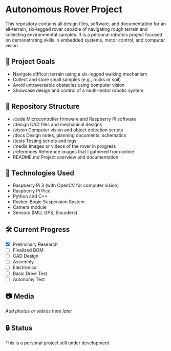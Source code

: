 
# Autonomous Rover Project

This repository contains all design files, software, and documentation for an all-terrain, six-legged rover capable of navigating rough terrain and collecting environmental samples. It is a personal robotics project focused on demonstrating skills in embedded systems, motor control, and computer vision.

## 🚀 Project Goals

- Navigate difficult terrain using a six-legged walking mechanism
- Collect and store small samples (e.g., rocks or soil)
- Avoid untraversable obstacles using computer vision
- Showcase design and control of a multi-motor robotic system

## 📁 Repository Structure

- /code            Microcontroller firmware and Raspberry Pi software  
- /design          CAD files and mechanical designs  
- /vision          Computer vision and object detection scripts  
- /docs            Design notes, planning documents, schematics  
- /tests           Testing scripts and logs  
- /media           Images or videos of the rover in progress
- /references      Reference images that I gathered from online
- README.md        Project overview and documentation  

## 🧰 Technologies Used

- Raspberry Pi 3 (with OpenCV for computer vision)
- Raspberry Pi Pico
- Python and C++
- Rocker-Bogie Suspension System
- Camera module
- Sensors (IMU, GPS, Encoders)

## 🛠️ Current Progress

- [x] Preliminary Research
- [ ] Finalized BOM
- [ ] CAD Design
- [ ] Assembly
- [ ] Electronics
- [ ] Basic Drive Test
- [ ] Autonomy Test

## 📷 Media

*Add photos or videos here later*

## 🔒 Status

This is a personal project still under development

